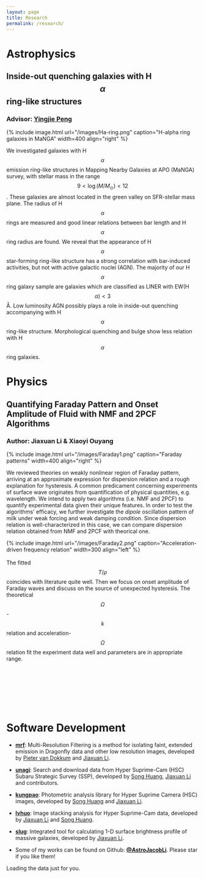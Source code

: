 ```yaml
---
layout: page
title: Research
permalink: /research/
---
```


# Astrophysics
## Inside-out quenching galaxies with H$$\alpha$$ ring-like structures
### Advisor: [**Yingjie Peng**](http://kiaa.pku.edu.cn/people/yingjie-peng)

{% include image.html url="/images/Ha-ring.png" caption="H-alpha ring galaxies in MaNGA" width=400 align="right" %}

We investigated galaxies with H$$\alpha$$ emission ring-like structures in Mapping Nearby Galaxies at APO (MaNGA) survey, with stellar mass in the range $$9 <\log(M/M_\odot) < 12$$. These galaxies are almost
located in the green valley on SFR-stellar mass plane. The radius of H$$\alpha$$ rings are measured and good
linear relations between bar length and H$$\alpha$$ ring radius are found. We reveal that the appearance of H$$\alpha$$ star-forming ring-like structure has a strong correlation with bar-induced activities, but not with active galactic nuclei (AGN). The majority of our H$$\alpha$$ ring galaxy sample are galaxies which are classified as LINER with EW(H$$\alpha)< 3$$Å. Low luminosity AGN possibly plays a role in inside-out quenching accompanying with H$$\alpha$$ ring-like structure. Morphological quenching and bulge show less relation with H$$\alpha$$ ring galaxies.

# Physics
## Quantifying Faraday Pattern and Onset Amplitude of Fluid with NMF and 2PCF Algorithms
### Author: Jiaxuan Li & Xiaoyi Ouyang

{% include image.html url="/images/Faraday1.png" caption="Faraday patterns" width=400 align="right" %}


We reviewed theories on weakly nonlinear region of Faraday pattern, arriving at an approximate expression for dispersion relation and a rough explanation for hysteresis. A common predicament concerning experiments of surface wave originates from quantification of physical quantities, e.g. wavelength. We intend to apply two algorithms (i.e. NMF and 2PCF) to quantify experimental data given their unique features. In order to test the algorithms' efficacy, we further investigate the _dipole_ oscillation pattern of milk under weak forcing and weak damping condition. Since dispersion relation is well-characterized in this case, we can compare dispersion relation obtained from NMF and 2PCF with theorical one.

{% include image.html url="/images/Faraday2.png" caption="Acceleration-driven frequency relation" width=300 align="left" %}
<br>
<br>
 The fitted $$T/\rho$$ coincides with literature quite well. Then we focus on onset amplitude of Faraday waves and discuss on the source of unexpected hysteresis. The theoretical $$\Omega$$-$$k$$ relation and acceleration-$$\Omega$$ relation fit the experiment data well and parameters are in appropriate range.

<br>
<br>
<br>
<br>
<br>
<br>

# Software Development
- [**mrf**](https://mrfiltering.readthedocs.io/en/latest/): Multi-Resolution Filtering is a method for isolating faint, extended emission in Dragonfly data and other low resolution images, developed by [Pieter van Dokkum](http://pietervandokkum.com) and [Jiaxuan Li](http://astrojacobli.github.io).

- [**unagi**](https://github.com/dr-guangtou/unagi): Search and download data from Hyper Suprime-Cam (HSC) Subaru Strategic Survey (SSP), developed by [Song Huang](http://dr-guangtou.github.io), [Jiaxuan Li](http://astrojacobli.github.io) and contributors.

- [**kungpao**](https://github.com/dr-guangtou/kungpao): Photometric analysis library for Hyper Suprime Camera (HSC) images, developed by [Song Huang](http://dr-guangtou.github.io) and [Jiaxuan Li](http://astrojacobli.github.io).

- [**lvhuo**](https://github.com/dr-guangtou/lvhuo): Image stacking analysis for Hyper Suprime-Cam data, developed by [Jiaxuan Li](http://astrojacobli.github.io) and [Song Huang](http://dr-guangtou.github.io).

- [**slug**](https://github.com/AstroJacobLi/slug): Integrated tool for calculating 1-D surface brightness profile of massive galaxies, developed by [Jiaxuan Li](http://astrojacobli.github.io).

- Some of my works can be found on Github: [**@AstroJacobLi**](https://github.com/AstroJacobLi). Please star if you like them!

<!-- https://ionicabizau.github.io/github-calendar/example/ -->
<!-- Include the library. -->
<script
  src="https://unpkg.com/github-calendar@latest/dist/github-calendar.min.js"
></script>

<!-- Optionally, include the theme (if you don't want to struggle to write the CSS) -->
<link
   rel="stylesheet"
   href="https://unpkg.com/github-calendar@latest/dist/github-calendar-responsive.css"
/>

<!-- Prepare a container for your calendar. -->
<div class="calendar">
    <!-- Loading stuff -->
    Loading the data just for you.
</div>

<script>
    GitHubCalendar(".calendar", "astrojacobli");
    // or enable responsive functionality
    GitHubCalendar(".calendar", "astrojacobli", { responsive: true });
</script>